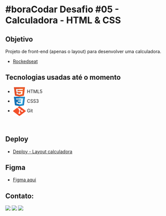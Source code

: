 # #boraCodar Desafio #05 - Calculadora - HTML & CSS

## Objetivo

Projeto de front-end (apenas o layout) para desenvolver uma calculadora.
* [Rockedseat](https://boracodar.dev/#)

## Tecnologias usadas até o momento
<ul>
  <li><img align="center" alt="HTML" height="30" width="40" src="https://raw.githubusercontent.com/devicons/devicon/master/icons/html5/html5-original.svg"> HTML5</li>
  <li><img align="center" alt="CSS" height="30" width="40" src="https://raw.githubusercontent.com/devicons/devicon/master/icons/css3/css3-original.svg"> CSS3</li>
  <li><img align="center" alt="HTML" height="30" width="40" src="https://raw.githubusercontent.com/devicons/devicon/master/icons/git/git-original.svg"> Git</li>
</ul>
<br>

## Deploy

* [Deploy - Layout calculadora](https://luisbarrichelloboracodar05calculadora.netlify.app/) 

## Figma
* [Figma aqui](https://www.figma.com/community/file/1202607074523509182)

## Contato:
  <a href="https://www.instagram.com/luisbarrichello/" target="_blank"><img src="https://img.shields.io/badge/-Instagram-%23E4405F?style=for-the-badge&logo=instagram&logoColor=white" target="_blank"></a>
  <a href="mailto:luisgbarrichelo@gmail.com"><img src="https://img.shields.io/badge/-Gmail-%23333?style=for-the-badge&logo=gmail&logoColor=white" target="_blank"></a>
  <a href="https://www.linkedin.com/in/lu%C3%ADs-gabriel-viana-barrichello-86448b195/" target="_blank"><img src="https://img.shields.io/badge/-LinkedIn-%230077B5?style=for-the-badge&logo=linkedin&logoColor=white" target="_blank"></a>
